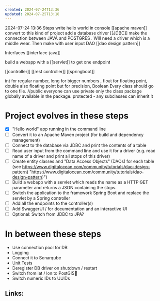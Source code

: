 ```yaml
---
created: 2024-07-24T13:36
updated: 2024-07-25T13:18
---
```

2024-07-24 13:36
Steps write hello world in console
[[apache maven]] convert to this kind of project
add a database driver [[JDBC]] make the connection between JAVA and POSTGRES . WIll need a driver which is a middle wear. Then make with user input
DAO [[dao design pattern]]

Interfaces [[interface-java]]

build a webapp with a [[servlet]] to get one endpoint

[[controller]] [[rest controller]] [[springboot]]

int for regular number, long for bigger numbers , float for floating point, double also floating point but for precision, Boolean 
Every class should go to one file. 
//public everyone can use
private only the class
package globally available in the package. 
protected - any subclasses can inherit it
# Project evolves in these steps

- [x] "Hello world" app running in the command line  
- [ ] Convert it to an Apache Maven project (for build and dependency management) 
- [ ]  Connect to the database via JDBC and print the contents of a table  
-  [ ] Read user input from the command line and use it for a driver (e.g. read name of a driver and print all stops of this driver)  
- [ ]  Create entity classes and "Data Access Objects" (DAOs) for each table (see [https://www.digitalocean.com/community/tutorials/dao-design-pattern)](https://www.digitalocean.com/community/tutorials/dao-design-pattern) "https://www.digitalocean.com/community/tutorials/dao-design-pattern)")  
-  [ ] Build a webapp with a servlet which reads the name as a HTTP GET parameter and returns a JSON containing the stops  
- [ ] Switch the application to the framework Spring Boot and replace the servlet by a Spring controller  
- [ ] Add all the endpoints to the controller(s)  
- [ ] Add SwaggerUI / for documentation and an interactive UI  
- [ ] Optional: Switch from JDBC to JPA?

# In between these steps

- Use connection pool for DB  
- Logging  
- Connect it to Sonarqube  
- Unit Tests  
- Deregister DB driver on shutdown / restart  
- Switch from lat / lon to PostGIS  
- Switch numeric IDs to UUIDs
## Links:



